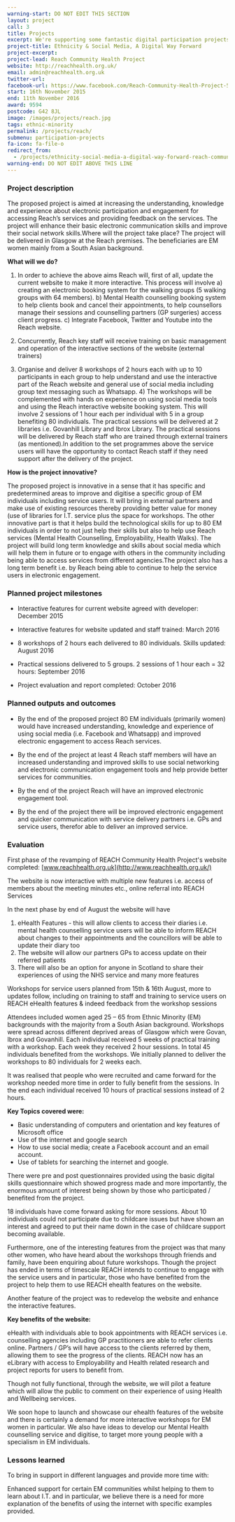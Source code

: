 ```yaml
---
warning-start: DO NOT EDIT THIS SECTION
layout: project
call: 3
title: Projects
excerpt: We're supporting some fantastic digital participation projects. Here are their stories.
project-title: Ethnicity & Social Media, A Digital Way Forward
project-excerpt:
project-lead: Reach Community Health Project
website: http://reachhealth.org.uk/
email: admin@reachhealth.org.uk
twitter-url:
facebook-url: https://www.facebook.com/Reach-Community-Health-Project-537639456262652/
start: 16th November 2015
end: 11th November 2016
award: 9594
postcode: G42 8JL
image: /images/projects/reach.jpg
tags: ethnic-minority
permalink: /projects/reach/
submenu: participation-projects
fa-icon: fa-file-o
redirect_from:
  - /projects/ethnicity-social-media-a-digital-way-forward-reach-community-health-project
warning-end: DO NOT EDIT ABOVE THIS LINE
---
```


### Project description

The proposed project is aimed at increasing the understanding, knowledge and experience about electronic participation and engagement for accessing Reach’s services and providing feedback on the services. The project will enhance their basic electronic communication skills and improve their social network skills.Where will the project take place? The project will be delivered in Glasgow at the Reach premises. The beneficiaries are EM women mainly from a South Asian background.

**What will we do?**

1) In order to achieve the above aims Reach will, first of all, update the current website to make it more interactive. This process will involve a) creating an electronic booking system for the walking groups (5 walking groups with 64 members). b) Mental Health counselling booking system to help clients book and cancel their appointments, to help counsellors manage their sessions and counselling partners (GP surgeries) access client progress. c) Integrate Facebook, Twitter and Youtube into the Reach website.

2) Concurrently, Reach key staff will receive training on basic management and operation of the interactive sections of the website (external trainers)

3) Organise and deliver 8 workshops of 2 hours each with up to 10 participants in each group to help understand and use the interactive part of the Reach website and general use of social media including group text messaging such as Whatsapp. 4) The workshops will be complemented with hands on experience on using social media tools and using the Reach interactive website booking system. This will involve 2 sessions of 1 hour each per individual with 5 in a group benefiting 80 individuals. The practical sessions will be delivered at 2 libraries i.e. Govanhill Library and Ibrox Library. The practical sessions will be delivered by Reach staff who are trained through external trainers (as mentioned).In addition to the set programmes above the service users will have the opportunity to contact Reach staff if they need support after the delivery of the project.

**How is the project innovative?**

The proposed project is innovative in a sense that it has specific and predetermined areas to improve and digitise a specific group of EM individuals including service users. It will bring in external partners and make use of existing resources thereby providing better value for money (use of libraries for I.T. service plus the space for workshops. The other innovative part is that it helps build the technological skills for up to 80 EM individuals in order to not just help their skills but also to help use Reach services (Mental Health Counselling, Employability, Health Walks). The project will build long term knowledge and skills about social media which will help them in future or to engage with others in the community including being able to access services from different agencies.The project also has a long term benefit i.e. by Reach being able to continue to help the service users in electronic engagement.

### Planned project milestones

* Interactive features for current website agreed with developer: December 2015

* Interactive features for website updated and staff trained: March 2016

* 8 workshops of 2 hours each delivered to 80 individuals. Skills updated: August 2016

* Practical sessions delivered to 5 groups. 2 sessions of 1 hour each = 32 hours: September 2016

* Project evaluation and report completed: October 2016


### Planned outputs and outcomes

* By the end of the proposed project 80 EM individuals (primarily women) would have increased understanding, knowledge and experience of using social media (i.e. Facebook and Whatsapp) and improved electronic engagement to access Reach services.

* By the end of the project at least 4 Reach staff members will have an increased understanding and improved skills to use social networking and electronic communication engagement tools and help provide better services for communities.

* By the end of the project Reach will have an improved electronic engagement tool.

* By the end of the project there will be improved electronic engagement and quicker communication with service delivery partners i.e. GPs and service users, therefor able to deliver an improved service.


### Evaluation

First phase of the revamping of REACH Community Health Project's website completed: [www.reachhealth.org.uk](http://www.reachhealth.org.uk/)

The website is now interactive with multiple new features i.e. access of members about the meeting minutes etc., online referral into REACH Services

In the next phase by end of August the website will have
1. eHealth Features - this will allow clients to access their diaries i.e. mental health counselling service users will be able to inform REACH about changes to their appointments and the councillors will be able to update their diary too
2. The website will allow our partners GPs to access update on their referred patients
3. There will also be an option for anyone in Scotland to share their experiences of using the NHS service and many more features

Workshops for service users planned from 15th & 16th August, more to updates follow, including on training to staff and training to service users on REACH eHealth features & indeed feedback from the workshop sessions

Attendees included women aged 25 – 65 from Ethnic Minority (EM) backgrounds with the majority from a South Asian background. Workshops were spread across different deprived areas of Glasgow which were Govan, Ibrox and Govanhill. Each individual received 5 weeks of practical training with a workshop. Each week they received 2 hour sessions. In total 45 individuals benefited from the workshops. We initially planned to deliver the workshops to 80 individuals for 2 weeks each.

It was realised that people who were recruited and came forward for the workshop needed more time in order to fully benefit from the sessions. In the end each individual received 10 hours of practical sessions instead of 2 hours.

**Key Topics covered were:**

* Basic understanding of computers and orientation and key features of Microsoft office
* Use of the internet and google search
* How to use social media; create a Facebook account and an email account.
* Use of tablets for searching the internet and google.

There were pre and post questionnaires provided using the basic digital skills questionnaire which showed progress made and more importantly, the enormous amount of interest being shown by those who participated / benefited from the project.

18 individuals have come forward asking for more sessions. About 10 individuals could not participate due to childcare issues but have shown an interest and agreed to put their name down in the case of childcare support becoming available.

Furthermore, one of the interesting features from the project was that many other women, who have heard about the workshops through friends and family, have been enquiring about future workshops.  Though the project has ended in terms of timescale REACH intends to continue to engage with the service users and in particular, those who have benefited from the project to help them to use REACH ehealth features on the website.

Another feature of the project was to redevelop the website and enhance the interactive features.

**Key benefits of the website:**

eHealth with individuals able to book appointments with REACH services i.e. counselling agencies including GP practitioners are able to refer clients online. Partners / GP’s will have access to the clients referred by them, allowing them to see the progress of the clients. REACH now has an eLibrary with access to Employability and Health related research and project reports for users to benefit from.

Though not fully functional, through the website, we will pilot a feature which will allow the public to comment on their experience of using Health and Wellbeing services.

We soon hope to launch and showcase our ehealth features of the website and there is certainly a demand for more interactive workshops for EM women in particular.  We also have ideas to develop our Mental Health counselling service and digitise, to target more young people with a specialism in EM individuals.

### Lessons learned

To bring in support in different languages and provide more time with:

Enhanced support for certain EM communities whilst helping to them to learn about I.T. and in particular, we believe there is a need for more explanation of the benefits of using the internet with specific examples provided.
